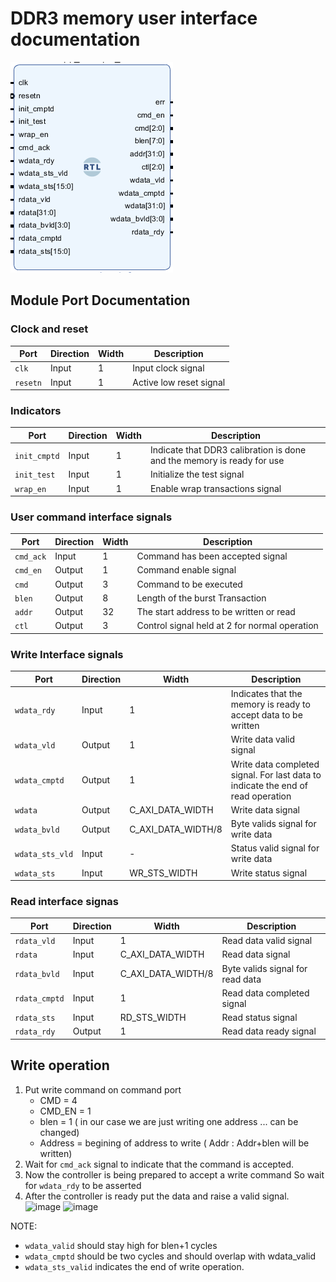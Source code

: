 # DDR3 memory user interface documentation
   ![image](img/app_example.PNG)
## Module Port Documentation
### Clock and reset 
| **Port**         | **Direction** | **Width** | **Description**                                          |
|------------------|---------------|-----------|----------------------------------------------------------|
| `clk`            | Input         | 1         | Input clock signal                                       |
|`resetn`          | Input         | 1         | Active low reset signal                                  |

### Indicators 
| **Port**         | **Direction** | **Width** | **Description**                                          |
|------------------|---------------|-----------|----------------------------------------------------------|
| `init_cmptd`     | Input         | 1         | Indicate that DDR3 calibration is done and the memory is ready for use       | 
|`init_test`      | Input         | 1        | Initialize the test signal                                | 
|`wrap_en`        | Input         | 1         | Enable wrap transactions signal                           | 

### User command interface signals 
| **Port**         | **Direction** | **Width** | **Description**                                          |
|------------------|---------------|-----------|----------------------------------------------------------|
| `cmd_ack`        | Input         | 1         | Command has been accepted signal                          |                                      
|`cmd_en`         | Output        | 1        | Command enable signal                                     |                      
|`cmd`            | Output        | 3         | Command to be executed                                           | 
|`blen`           | Output        | 8         | Length of the burst Transaction                               | 
|`addr`           | Output        | 32        | The start address to be written or read                       | 
|`ctl`            | Output        | 3 | Control signal held at 2 for normal operation                                        | 

### Write Interface signals 
| **Port**         | **Direction** | **Width** | **Description**                                          |
|------------------|---------------|-----------|----------------------------------------------------------|
| `wdata_rdy`      | Input         | 1         | Indicates that the memory is ready to accept data to be written              |
|`wdata_vld`      | Output        | 1        | Write data valid signal                                   | 
|`wdata_cmptd`    | Output        | 1         | Write data completed signal. For last data to indicate the end of read operation         | 
|`wdata`          | Output        | C_AXI_DATA_WIDTH | Write data signal                                  | 
|`wdata_bvld`     | Output        | C_AXI_DATA_WIDTH/8 | Byte valids signal for write data                    |
|`wdata_sts_vld`  | Input         | -         | Status valid signal for write data                         | 
|`wdata_sts`      | Input         | WR_STS_WIDTH | Write status signal                                     | 

### Read interface signas 
| **Port**         | **Direction** | **Width** | **Description**                                          |
|------------------|---------------|-----------|----------------------------------------------------------|
| `rdata_vld`      | Input         | 1        | Read data valid signal                                    | 
|`rdata`          | Input         | C_AXI_DATA_WIDTH | Read data signal                                  | 
|`rdata_bvld`     | Input         | C_AXI_DATA_WIDTH/8 | Byte valids signal for read data                     |
|`rdata_cmptd`    | Input         | 1        | Read data completed signal                                | 
|`rdata_sts`      | Input         | RD_STS_WIDTH | Read status signal                                       | 
|`rdata_rdy`      | Output        | 1         | Read data ready signal                                    |   

## Write operation
1. Put write command on command port
   - CMD = 4
   - CMD_EN = 1
   - blen = 1 ( in our case we are just writing one address ... can be changed)
   - Address = begining of address to write ( Addr : Addr+blen will be written)
2. Wait for `cmd_ack` signal to indicate that the command is accepted.
3. Now the controller is being prepared to accept a write command So wait for `wdata_rdy` to be asserted
4. After the controller is ready put the data and raise a valid signal.
   ![image](https://github.com/Mustafa-abdelhamid/EADF/assets/90484856/7e3c650d-0b52-4061-8739-24968419b1ad)
   ![image](https://github.com/Mustafa-abdelhamid/EADF/assets/90484856/d7c577b0-1f2f-4a49-b699-9df42a56b534)

NOTE:
- `wdata_valid` should stay high for blen+1 cycles
- `wdata_cmptd` should be two cycles and should overlap with wdata_valid
- `wdata_sts_valid` indicates the end of write operation.

